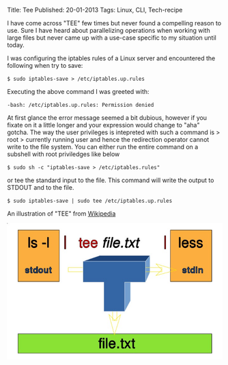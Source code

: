 Title: Tee
Published: 20-01-2013
Tags: Linux, CLI, Tech-recipe

I have come across "TEE" few times but never found a compelling reason to use.
Sure I have heard about parallelizing operations when working with large files
but never came up with a use-case specific to my situation until today.

<more/>

I was configuring the iptables rules of a Linux server and encountered the
following when try to save:

    $ sudo iptables-save > /etc/iptables.up.rules

Executing the above command I was greeted with:

    -bash: /etc/iptables.up.rules: Permission denied

At first glance the error message seemed a bit dubious, however if you fixate
on it a little longer and your expression would change to "aha" gotcha. The way
the user privileges is intepreted with such a command is > root > currently
running user and hence the redirection operator cannot write to the file
system. You can  either run the entire command on a subshell with root
priviledges like below

    $ sudo sh -c "iptables-save > /etc/iptables.rules"

or tee the standard input to the file. This command will write the output to
STDOUT and to the file.

    $ sudo iptables-save | sudo tee /etc/iptables.up.rules

An illustration of "TEE" from
[Wikipedia](http://en.wikipedia.org/wiki/Tee_%28command%29)

![Tee](/static/0d87b-tee-svg-scaled1000.jpg)
